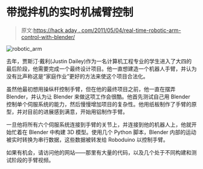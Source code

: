 # 带搅拌机的实时机械臂控制

> 原文:[https://hack aday . com/2011/05/04/real-time-robotic-arm-control-with-blender/](https://hackaday.com/2011/05/04/real-time-robotic-arm-control-with-blender/)

![robotic_arm](../Images/75ddc08a4a54bf8f26e530c495c94a51.png "robotic_arm")

去年，贾斯汀·戴利(Justin Dailey)作为一名计算机工程专业的学生进入了大四的最后阶段，他需要完成一个最终设计项目。他一直想建造一个机器人手臂，并认为没有比声称这是“家庭作业”更好的方法来使这个项目合法化。

虽然他最初想用操纵杆控制手臂，但在他的最终项目之前，他一直在摆弄 Blender，并认为让 Blender 来做这项工作会很酷。他首先测试自己用 Blender 控制单个伺服系统的能力，然后慢慢增加项目的复杂性。他用纸板制作了手臂的原型，并对目前的进展感到满意，开始用铝制作手臂。

一旦他将所有六个伺服系统连接到手臂的关节上，并连接到他的机器人上，他就开始忙着在 Blender 中构建 3D 模型。使用几个 Python 脚本，Blender 内部的运动被实时转换为串行数据，这些数据被转发给 Roboduino 以控制手臂。

如果有机会，请访问他的网站——那里有大量的代码，以及几个处于不同构建和测试阶段的手臂视频。